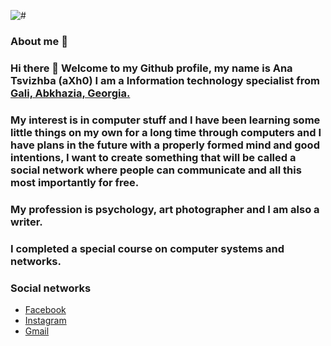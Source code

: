 ![#](https://hits.seeyoufarm.com/api/count/incr/badge.svg?url=https%3A%2F%2Fgithub.com%2aXh0%2F&count_bg=%2379C83D&title_bg=%23555555&icon=redhat.svg&icon_color=%23E7E7E7&title=Visitors&edge_flat=false)

### About me 👩

### Hi there 👋 Welcome to my Github profile, my name is Ana Tsvizhba (aXh0) I am a **Information technology specialist** from [Gali, Abkhazia, Georgia.](https://en.wikipedia.org/wiki/Gali_(town))  

### My interest is in computer stuff and I have been learning some little things on my own for a long time through computers and I have plans in the future with a properly formed mind and good intentions, I want to create something that will be called a social network where people can communicate and all this most importantly for free.

### My profession is psychology, art photographer and I am also a writer.

### I completed a special course on computer systems and networks.

### Social networks

 - [Facebook](https://www.facebook.com/profile.php?id=100086473780228)
 - [Instagram](https://instagram.com/fsociy)
 - [Gmail](mailto:anatsvizhba@gmail.com)
